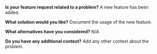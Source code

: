 **Is your feature request related to a problem?**
A new feature has been added.

**What solution would you like?**
Document the usage of the new feature.

**What alternatives have you considered?**
N/A

**Do you have any additional context?**
Add any other context about the problem.
